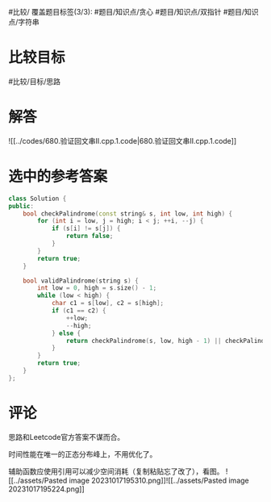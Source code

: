 #比较/
覆盖题目标签(3/3):  #题目/知识点/贪心 #题目/知识点/双指针 #题目/知识点/字符串

# 比较目标

#比较/目标/思路 

# 解答

![[../codes/680.验证回文串II.cpp.1.code|680.验证回文串II.cpp.1.code]]

# 选中的参考答案

``` cpp
class Solution {
public:
    bool checkPalindrome(const string& s, int low, int high) {
        for (int i = low, j = high; i < j; ++i, --j) {
            if (s[i] != s[j]) {
                return false;
            }
        }
        return true;
    }

    bool validPalindrome(string s) {
        int low = 0, high = s.size() - 1;
        while (low < high) {
            char c1 = s[low], c2 = s[high];
            if (c1 == c2) {
                ++low;
                --high;
            } else {
                return checkPalindrome(s, low, high - 1) || checkPalindrome(s, low + 1, high);
            }
        }
        return true;
    }
};
```

# 评论

思路和Leetcode官方答案不谋而合。

时间性能在唯一的正态分布峰上，不用优化了。

辅助函数应使用引用可以减少空间消耗（复制粘贴忘了改了），看图。
![[../assets/Pasted image 20231017195310.png]]![[../assets/Pasted image 20231017195224.png]]
